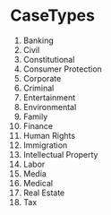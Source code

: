 # CaseTypes

1. Banking
2. Civil
3. Constitutional
4. Consumer Protection
5. Corporate
6. Criminal
7. Entertainment
8. Environmental
9. Family
10. Finance
11. Human Rights
12. Immigration
13. Intellectual Property
14. Labor
15. Media
16. Medical
17. Real Estate
18. Tax
